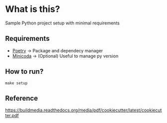 # What is this?

Sample Python project setup with minimal requirements

## Requirements

- [Poetry](https://github.com/python-poetry/poetry) -> Package and dependecy manager
- [Minicoda](https://docs.conda.io/en/latest/miniconda.html) -> (Optional) Useful to manage py version

## How to run?

```shell
make setup
```

## Reference
<https://buildmedia.readthedocs.org/media/pdf/cookiecutter/latest/cookiecutter.pdf>
